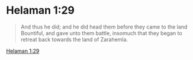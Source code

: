 # Helaman 1:29

> And thus he did; and he did head them before they came to the land Bountiful, and gave unto them battle, insomuch that they began to retreat back towards the land of Zarahemla.

[Helaman 1:29](https://www.churchofjesuschrist.org/study/scriptures/bofm/hel/1?lang=eng&id=p29#p29)


